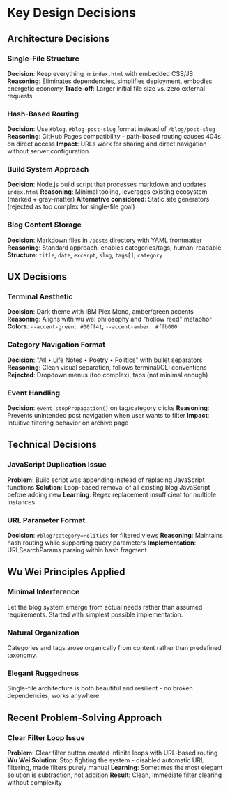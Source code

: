 # Key Design Decisions

## Architecture Decisions

### Single-File Structure
**Decision**: Keep everything in `index.html` with embedded CSS/JS
**Reasoning**: Eliminates dependencies, simplifies deployment, embodies energetic economy
**Trade-off**: Larger initial file size vs. zero external requests

### Hash-Based Routing
**Decision**: Use `#blog`, `#blog-post-slug` format instead of `/blog/post-slug`
**Reasoning**: GitHub Pages compatibility - path-based routing causes 404s on direct access
**Impact**: URLs work for sharing and direct navigation without server configuration

### Build System Approach
**Decision**: Node.js build script that processes markdown and updates `index.html`
**Reasoning**: Minimal tooling, leverages existing ecosystem (marked + gray-matter)
**Alternative considered**: Static site generators (rejected as too complex for single-file goal)

### Blog Content Storage
**Decision**: Markdown files in `/posts` directory with YAML frontmatter
**Reasoning**: Standard approach, enables categories/tags, human-readable
**Structure**: `title`, `date`, `excerpt`, `slug`, `tags[]`, `category`

## UX Decisions

### Terminal Aesthetic
**Decision**: Dark theme with IBM Plex Mono, amber/green accents
**Reasoning**: Aligns with wu wei philosophy and "hollow reed" metaphor
**Colors**: `--accent-green: #00ff41`, `--accent-amber: #ffb000`

### Category Navigation Format
**Decision**: "All • Life Notes • Poetry • Politics" with bullet separators
**Reasoning**: Clean visual separation, follows terminal/CLI conventions
**Rejected**: Dropdown menus (too complex), tabs (not minimal enough)

### Event Handling
**Decision**: `event.stopPropagation()` on tag/category clicks
**Reasoning**: Prevents unintended post navigation when user wants to filter
**Impact**: Intuitive filtering behavior on archive page

## Technical Decisions

### JavaScript Duplication Issue
**Problem**: Build script was appending instead of replacing JavaScript functions
**Solution**: Loop-based removal of all existing blog JavaScript before adding new
**Learning**: Regex replacement insufficient for multiple instances

### URL Parameter Format
**Decision**: `#blog?category=Politics` for filtered views
**Reasoning**: Maintains hash routing while supporting query parameters
**Implementation**: URLSearchParams parsing within hash fragment

## Wu Wei Principles Applied

### Minimal Interference
Let the blog system emerge from actual needs rather than assumed requirements. Started with simplest possible implementation.

### Natural Organization
Categories and tags arose organically from content rather than predefined taxonomy.

### Elegant Ruggedness
Single-file architecture is both beautiful and resilient - no broken dependencies, works anywhere.

## Recent Problem-Solving Approach

### Clear Filter Loop Issue
**Problem**: Clear filter button created infinite loops with URL-based routing
**Wu Wei Solution**: Stop fighting the system - disabled automatic URL filtering, made filters purely manual
**Learning**: Sometimes the most elegant solution is subtraction, not addition
**Result**: Clean, immediate filter clearing without complexity